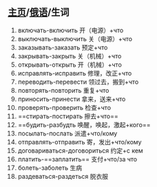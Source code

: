 ## [主页](../README.md)/[俄语](./readme.md)/生词
1. включать-включить 开（电源）+что
2. выключать-выключить 关（电源）+что
3. заказывать-заказать 预定+что
4. закрывать-закрыть 关（机械）+что
5. открывать-открыть 开（机械）+что
6. исправлять-исправить 修理，改正+что
7. переводить-перевести 领过去，搬到+что
8. повторять-повторить 重复+что
9.  приносить-принести 拿来，送来+что
10. проверять-проверить 检查+что
11. ==стирать-постирать 擦去+что==
12. ==будить-разбудть 唤醒，唤起，激起+кого==
13. посылать-послать 派遣+что/кому
14. отправлять-отправить 寄，发出+что/кому
15. договариваться-договориться 约定+с кем
16. платить-==заплатить== 支付+что/за что
17. болеть-заболеть 生病
18. раздеваться-раздеться 脱衣服